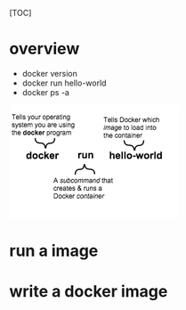 [TOC]

# overview  

+ docker version 
+ docker run hello-world 
+ docker ps -a

![container_explainer.png](imgs/container_explainer.png)


# run a image





# write a docker image


